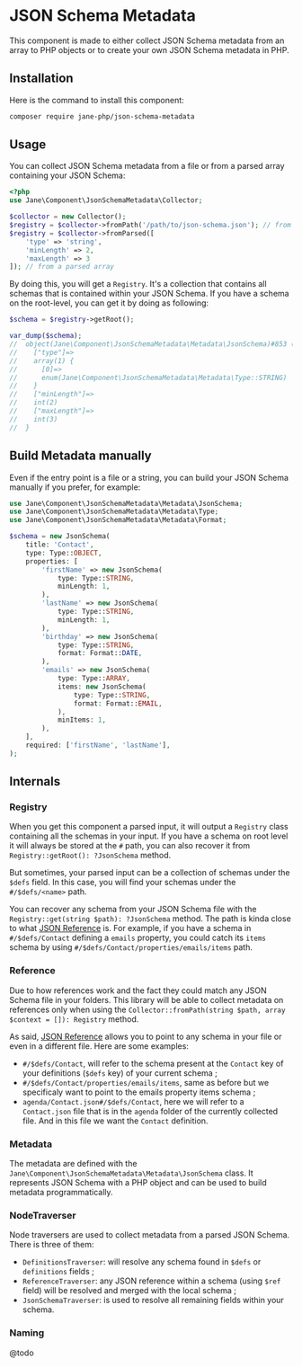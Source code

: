# JSON Schema Metadata

This component is made to either collect JSON Schema metadata from an array to PHP objects or to create your own
JSON Schema metadata in PHP.

## Installation

Here is the command to install this component:

```bash
composer require jane-php/json-schema-metadata
```

## Usage

You can collect JSON Schema metadata from a file or from a parsed array containing your JSON Schema:

```php
<?php
use Jane\Component\JsonSchemaMetadata\Collector;

$collector = new Collector();
$registry = $collector->fromPath('/path/to/json-schema.json'); // from a file
$registry = $collector->fromParsed([
    'type' => 'string',
    'minLength' => 2,
    'maxLength' => 3
]); // from a parsed array
```

By doing this, you will get a `Registry`. It's a collection that contains all schemas that is contained within your 
JSON Schema. If you have a schema on the root-level, you can get it by doing as following:

```php
$schema = $registry->getRoot();

var_dump($schema);
//  object(Jane\Component\JsonSchemaMetadata\Metadata\JsonSchema)#853 (42) {
//    ["type"]=>
//    array(1) {
//      [0]=>
//      enum(Jane\Component\JsonSchemaMetadata\Metadata\Type::STRING)
//    }
//    ["minLength"]=>
//    int(2)
//    ["maxLength"]=>
//    int(3)
//  }
```

## Build Metadata manually

Even if the entry point is a file or a string, you can build your JSON Schema manually if you prefer, for example:
```php
use Jane\Component\JsonSchemaMetadata\Metadata\JsonSchema;
use Jane\Component\JsonSchemaMetadata\Metadata\Type;
use Jane\Component\JsonSchemaMetadata\Metadata\Format;

$schema = new JsonSchema(
    title: 'Contact',
    type: Type::OBJECT,
    properties: [
        'firstName' => new JsonSchema(
            type: Type::STRING,
            minLength: 1,
        ),
        'lastName' => new JsonSchema(
            type: Type::STRING,
            minLength: 1,
        ),
        'birthday' => new JsonSchema(
            type: Type::STRING,
            format: Format::DATE,
        ),
        'emails' => new JsonSchema(
            type: Type::ARRAY,
            items: new JsonSchema(
                type: Type::STRING,
                format: Format::EMAIL,
            ),
            minItems: 1,
        ),
    ],
    required: ['firstName', 'lastName'],
);
```

## Internals

### Registry

When you get this component a parsed input, it will output a `Registry` class containing all the schemas in your input.
If you have a schema on root level it will always be stored at the `#` path, you can also recover it from 
`Registry::getRoot(): ?JsonSchema` method. 

But sometimes, your parsed input can be a collection of schemas under the `$defs` field. In this case, you will find
your schemas under the `#/$defs/<name>` path.

You can recover any schema from your JSON Schema file with the `Registry::get(string $path): ?JsonSchema` method. 
The path is kinda close to what [JSON Reference](https://json-spec.readthedocs.io/reference.html) is. For example, 
if you have a schema in `#/$defs/Contact` defining a `emails` property, you could catch its `items` schema by using 
`#/$defs/Contact/properties/emails/items` path.

### Reference

Due to how references work and the fact they could match any JSON Schema file in your folders. This library will be able
to collect metadata on references only when using the `Collector::fromPath(string $path, array $context = []): Registry` 
method.

As said, [JSON Reference](https://json-spec.readthedocs.io/reference.html) allows you to point to any schema in your file
or even in a different file. Here are some examples:
- `#/$defs/Contact`, will refer to the schema present at the `Contact` key of your definitions (`$defs` key) of your 
current schema ;
- `#/$defs/Contact/properties/emails/items`, same as before but we specificaly want to point to the emails property 
items schema ;
- `agenda/Contact.json#/$defs/Contact`, here we will refer to a `Contact.json` file that is in the `agenda` folder of
the currently collected file. And in this file we want the `Contact` definition.

### Metadata

The metadata are defined with the `Jane\Component\JsonSchemaMetadata\Metadata\JsonSchema` class. It represents JSON 
Schema with a PHP object and can be used to build metadata programmatically.

### NodeTraverser

Node traversers are used to collect metadata from a parsed JSON Schema. There is three of them:
- `DefinitionsTraverser`: will resolve any schema found in `$defs` or `definitions` fields ; 
- `ReferenceTraverser`: any JSON reference within a schema (using `$ref` field) will be resolved and merged with the 
local schema ;
- `JsonSchemaTraverser`: is used to resolve all remaining fields within your schema.

### Naming

@todo
